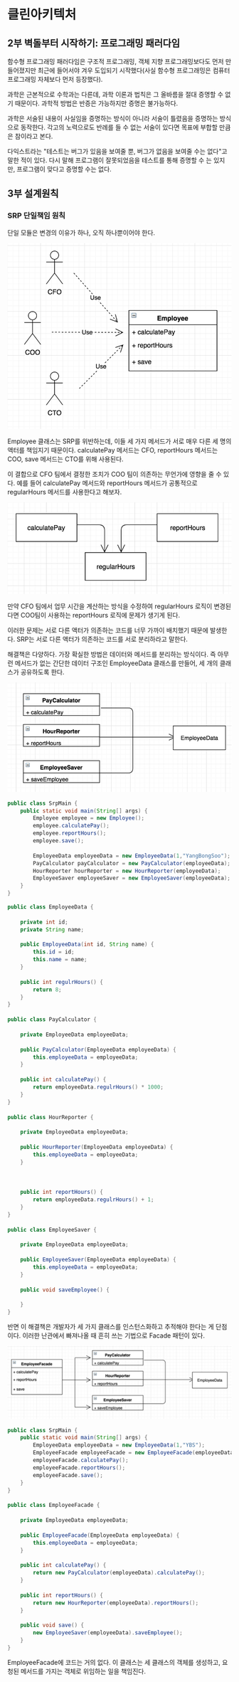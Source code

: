 # 클린아키텍처

## 2부 벽돌부터 시작하기: 프로그래밍 패러다임
함수형 프로그래밍 패러다임은 구조적 프로그래밍, 객체 지향 프로그래밍보다도 먼저
만들어졌지만 최근에 들어서야 겨우 도입되기 시작했다(사실 함수형 프로그래밍은 컴퓨터 프로그래밍 자체보다 먼저 등장했다).

과학은 근본적으로 수학과는 다른데, 과학 이론과 법칙은 그 올바름을 절대 증명할 수 없기 때문이다.
과학적 방법은 반증은 가능하지만 증명은 불가능하다.

과학은 서술된 내용이 사실임을 증명하는 방식이 아니라 서술이 틀렸음을 증명하는 방식으로 동작한다.
각고의 노력으로도 반례를 들 수 없는 서술이 있다면 목표에 부합할 만큼은 참이라고 본다.

다익스트라는 "테스트는 버그가 있음을 보여줄 뿐, 버그가 없음을 보여줄 수는 없다"고 말한 적이 있다.
다시 말해 프로그램이 잘못되었음을 테스트를 통해 증명할 수 는 있지만, 프로그램이 맞다고 증명할 수는 없다.

## 3부 설계원칙
### SRP 단일책임 원칙
단일 모듈은 변경의 이유가 하나, 오직 하나뿐이어야 한다.

![](/assets/srp5.png)

Employee 클래스는 SRP를 위반하는데, 이들 세 가지 메서드가 서로 매우 다른 세 명의 액터를 책임지기 때문이다.
calculatePay 메서드는 CFO, reportHours 메서드는 COO, save 메서드는 CTO를 위해 사용된다.

이 결합으로 CFO 팀에서 결정한 조치가 COO 팀이 의존하는 무언가에 영향을 줄 수 있다.
예를 들어 calculatePay 메서드와 reportHours 메서드가 공통적으로 regularHours 메서드를 사용한다고 해보자.

![](/assets/srp6.png)

만약 CFO 팀에서 업무 시간을 계산하는 방식을 수정하여 regularHours 로직이 변경된다면 COO팀이 사용하는
reportHours 로직에 문제가 생기게 된다.

이러한 문제는 서로 다른 액터가 의존하는 코드를 너무 가까이 배치했기 때문에 발생한다. SRP는 서로 다른 액터가
의존하는 코드를 서로 분리하라고 말한다.

해결책은 다양하다. 가장 확실한 방법은 데이터와 메서드를 분리하는 방식이다.
즉 아무런 메서드가 없는 간단한 데이터 구조인 EmployeeData 클래스를 만들어, 세 개의 클래스가 공유하도록 한다.

![](/assets/srp7.png)

```java
public class SrpMain {
	public static void main(String[] args) {
		Employee employee = new Employee();
		employee.calculatePay();
		employee.reportHours();
		employee.save();

		EmployeeData employeeData = new EmployeeData(1,"YangBongSoo");
		PayCalculator payCalculator = new PayCalculator(employeeData);
		HourReporter hourReporter = new HourReporter(employeeData);
		EmployeeSaver employeeSaver = new EmployeeSaver(employeeData);
	}
}
```
```java
public class EmployeeData {

	private int id;
	private String name;

	public EmployeeData(int id, String name) {
		this.id = id;
		this.name = name;
	}

	public int regulrHours() {
		return 8;
	}
}

public class PayCalculator {

	private EmployeeData employeeData;

	public PayCalculator(EmployeeData employeeData) {
		this.employeeData = employeeData;
	}

	public int calculatePay() {
		return employeeData.regulrHours() * 1000;
	}
}

public class HourReporter {

	private EmployeeData employeeData;

	public HourReporter(EmployeeData employeeData) {
		this.employeeData = employeeData;
	}



	public int reportHours() {
		return employeeData.regulrHours() + 1;
	}
}

public class EmployeeSaver {

	private EmployeeData employeeData;

	public EmployeeSaver(EmployeeData employeeData) {
		this.employeeData = employeeData;
	}

	public void saveEmployee() {

	}
}
```
반면 이 해결책은 개발자가 세 가지 클래스를 인스턴스화하고 추적해야 한다는 게 단점이다. 이러한 난관에서 빠져나올 때
흔히 쓰는 기법으로 Facade 패턴이 있다.

![](/assets/srp8.png)

```java
public class SrpMain {
	public static void main(String[] args) {
		EmployeeData employeeData = new EmployeeData(1,"YBS");
		EmployeeFacade employeeFacade = new EmployeeFacade(employeeData);
		employeeFacade.calculatePay();
		employeeFacade.reportHours();
		employeeFacade.save();
	}
}

public class EmployeeFacade {

	private EmployeeData employeeData;

	public EmployeeFacade(EmployeeData employeeData) {
		this.employeeData = employeeData;
	}

	public int calculatePay() {
		return new PayCalculator(employeeData).calculatePay();
	}

	public int reportHours() {
		return new HourReporter(employeeData).reportHours();
	}

	public void save() {
		new EmployeeSaver(employeeData).saveEmployee();
	}
}
```

EmployeeFacade에 코드는 거의 없다. 이 클래스는 세 클래스의 객체를 생성하고, 요청된 메서드를 가지는 객체로 위임하는 일을 책임진다.

